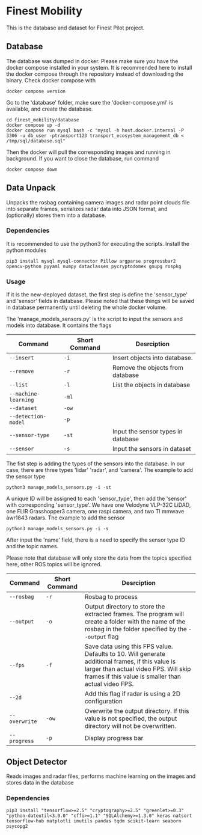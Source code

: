 
# Finest Mobility
This is the database and dataset for Finest Pilot project. 

## Database 
The database was dumped in docker. Please make sure you have the docker compose installed in your system. 
It is recommended here to install the docker compose through the repository instead of downloading the binary. 
Check docker compose with 

```
docker compose version
```

Go to the 'database' folder, make sure the 'docker-compose.yml' is available, and create the database.

```
cd finest_mobility/database
docker compose up -d
docker compose run mysql bash -c "mysql -h host.docker.internal -P 3306 -u db_user -ptransport123 transport_ecosystem_management_db < /tmp/sql/database.sql"
```

Then the docker will pull the corresponding images and running in background. If you want to close the database, run command

```
docker compose down
```


## Data Unpack
Unpacks the rosbag containing camera images and radar point clouds file into separate 
frames, serializes radar data into JSON format, and (optionally) stores them into a database.

### Dependencies 
It is recommended to use the python3 for executing the scripts. Install the python modules

```
pip3 install mysql mysql-connector Pillow argparse progressbar2 opencv-python pyyaml numpy dataclasses pycryptodomex gnupg rospkg 
```

### Usage
If it is the new-deployed dataset, the first step is define the 'sensor_type' and 
'sensor' fields in database. Please noted that these things will be saved in 
database permanently until deleting the whole docker volume.

The 'manage_models_sensors.py' is the script to input the sensors and models into 
database. It contains the flags
              
| Command              | Short Command | Desrciption                                                                                                   |
|----------------------|---------------|---------------------------------------------------------------------------------------------------------------
| `--insert`           | `-i`          | Insert objects into database.                                                                                 |
| `--remove`           | `-r`          | Remove the objects from database                                                                              
| `--list`             | `-l`          | List the objects in database                                                                                  |
| `--machine-learning` | `-ml`         |                                                             |
| `--dataset`          | `-ow`         |  |
| `--detection-model`  | `-p`          |                                                                                           |
| `--sensor-type`      | `-st`         |  Input the sensor types in database
| `--sensor`           | `-s`          |  Input the sensors in dataset

The fist step is adding the types of the sensors into the database.
In our case, there are three types 'lidar' 'radar', and 'camera'.
The example to add the sensor type

```
python3 manage_models_sensors.py -i -st
```

A unique ID will be assigned to each 'sensor_type', then add the 'sensor' with
corresponding 'sensor_type'. We have one Velodyne VLP-32C LiDAD, one FLIR 
Grasshopper3 camera, one raspi camera, and two TI mmwave awr1843 radars.
The example to add the sensor
```
python3 manage_models_sensors.py -i -s
```
After input the 'name' field, there is a need to specify the sensor type ID 
and the topic names.  

Please note that database will only store the data from the topics specified 
here, other ROS topics will be ignored. 
 







| Command       | Short Command | Desrciption                                                                                                                                                                                      |
| ------------- | ------------- | ------------------------------------------------------------------------------------------------------------------------------------------------------------------------------------------------ |
| `--rosbag`    | `-r`          | Rosbag to process                                                                                                                                                                                |
| `--output`    | `-o`          | Output directory to store the extracted frames. The program will create a folder with the name of the rosbag in the folder specified by the `--output` flag                                      |
| `--fps`       | `-f`          | Save data using this FPS value. Defaults to 10. Will generate additional frames, if this value is larger than actual video FPS. Will skip frames if this value is smaller than actual video FPS. |
| `--2d`        |               | Add this flag if radar is using a 2D configuration                                                                                                                                               |
| `--overwrite` | `-ow`         | Overwrite the output directory. If this value is not specified, the output directory will not be overwritten.                                                                                    |
| `--progress`  | `-p`          | Display progress bar                                                                                                                                                                             |

## Object Detector
Reads images and radar files, performs machine learning on the images and stores 
data in the database

### Dependencies

```
pip3 install "tensorflow>=2.5" "cryptography>=2.5" "greenlet>=0.3" "python-dateutil<3.0.0" "cffi>=1.1" "SQLAlchemy>=1.3.0" keras natsort tensorflow-hub matplotli imutils pandas tqdm scikit-learn seaborn psycopg2
```
